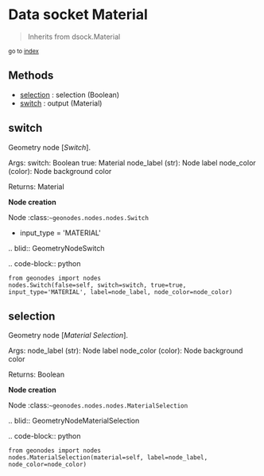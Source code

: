 
# Data socket Material

> Inherits from dsock.Material
  
<sub>go to [index](index.md)</sub>



## Methods

- [selection](#selection) : selection (Boolean)
- [switch](#switch) : output (Material)

## switch

Geometry node [*Switch*].


  Args:
    switch: Boolean
    true: Material
    node_label (str): Node label
    node_color (color): Node background color
    
  Returns:
    Material
    
  **Node creation**
  
  Node :class:`~geonodes.nodes.nodes.Switch`
  
  - input_type = 'MATERIAL'
    
  .. blid:: GeometryNodeSwitch
  
  .. code-block:: python
  
    from geonodes import nodes
    nodes.Switch(false=self, switch=switch, true=true, input_type='MATERIAL', label=node_label, node_color=node_color)
    

## selection

Geometry node [*Material Selection*].


  Args:
    node_label (str): Node label
    node_color (color): Node background color
    
  Returns:
    Boolean
    
  **Node creation**
  
  Node :class:`~geonodes.nodes.nodes.MaterialSelection`
  
  
  .. blid:: GeometryNodeMaterialSelection
  
  .. code-block:: python
  
    from geonodes import nodes
    nodes.MaterialSelection(material=self, label=node_label, node_color=node_color)
    
